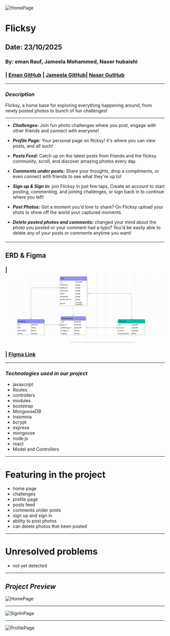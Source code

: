 ![HomePage]()
# Flicksy
## Date: 23/10/2025

### By: eman Rauf, Jameela Mohammed, Naser hubaishi
### | [Eman GitHub](https://github.com/emannn077) | [Jameela GitHub](https://github.com/jamsaeed)| [Naser GutHub](https://github.com/envwx)
***
### ***Description***
Flicksy, a home base for exploring everything happening around, from newly posted photos to bunch of fun challenges!
***
* ***Challenges:***
Join fun photo challenges where you post, engage with other friends and connect with everyone!

* ***Profile Page:***
Your personal page on flicksy! it's where you can view posts, and all such!
* ***Posts Feed:***
Catch up on the latest posts from friends and the flicksy community, scroll, and discover amazing photos every day.
* ***Comments under posts:***
Share your thoughts, drop a compliments, or even connect with friends to see what they're up to!
* ***Sign up & Sign in:***
join Flicksy in just few taps, Create an account to start posting, commenting, and joining challenges, or sign back in to continue where you left!
* ***Post Photos:***
Got a moment you'd love to share? On Flicksy upload your shots to show off the world your captured moments.
* ***Delete posted photos and comments:***
changed your mind about the photo you posted or your comment had a typo? You'd be easily able to delete any of your posts or comments anytime you want!

####
***
## ERD & Figma
### | ![ERD](FlicksyERD.png)
### | [Figma Link](https://www.figma.com/design/gS2yraKCDYZh3EWiLtBEsz/project-3-wire-frame?node-id=0-1&t=qvgIBTwAXNB3OOeu-1)
***

### ***Technologies used in our project***
* javascript
* Routes
* controllers
* modules
* bootstrap
* MongooseDB
* insomnia
* bcrypt
* express
*  mongoose
* node.js
* react
* Model and Controllers

***

# Featuring in the project

* home page
* challenges
* profile page
* posts feed
* comments under posts
* sign up and sign in
* ability to post photos
* can delete photos that been posted
***
# Unresolved problems
* not yet detected
***
## ***Project Preview***

![HomePage]()
***
![SignInPage]()
***
![ProfilePage]()
